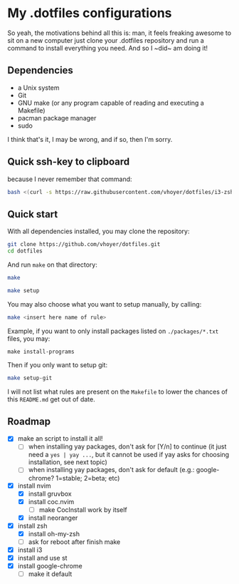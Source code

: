 My .dotfiles configurations
===========================

So yeah, the motivations behind all this is: man, it feels freaking awesome to sit on a new
computer just clone your .dotfiles repository and run a command to install everything you
need. And so I ~did~ am doing it!

## Dependencies

- a Unix system
- Git
- GNU make (or any program capable of reading and executing a Makefile)
- pacman package manager 
- sudo

I think that's it, I may be wrong, and if so, then I'm sorry.

## Quick ssh-key to clipboard

because I never remember that command:

```bash
bash <(curl -s https://raw.githubusercontent.com/vhoyer/dotfiles/i3-zsh/scripts/generate-ssh-key.sh) <your@email.here>
```

## Quick start

With all dependencies installed, you may clone the repository:

```bash
git clone https://github.com/vhoyer/dotfiles.git
cd dotfiles
```

And run `make` on that directory:

```bash
make

make setup
```

You may also choose what you want to setup manually, by calling:

```bash
make <insert here name of rule>
```

Example, if you want to only install packages listed on `./packages/*.txt` files, you may:

```
make install-programs
```

Then if you only want to setup git:

```bash
make setup-git
```

I will not list what rules are present on the `Makefile` to lower the chances of this
`README.md` get out of date.

## Roadmap

- [x] make an script to install it all!
	- [ ] when installing yay packages, don't ask for [Y/n] to continue (it just need a `yes | yay ...`, but it cannot be used if yay asks for choosing installation, see next topic)
	- [ ] when installing yay packages, don't ask for default (e.g.: google-chrome? 1=stable; 2=beta; etc)
- [x] install nvim
	- [x] install gruvbox
	- [x] install coc.nvim
		- [ ] make CocInstall work by itself
	- [x] install neoranger
- [x] install zsh
	- [x] install oh-my-zsh
	- [ ] ask for reboot after finish make
- [x] install i3
- [x] install and use st
- [x] install google-chrome
	- [ ] make it default
